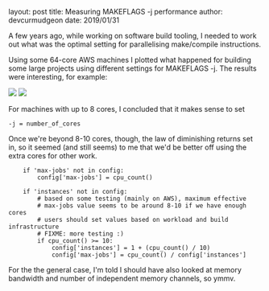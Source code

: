 layout: post
title: Measuring MAKEFLAGS -j performance
author: devcurmudgeon
date: 2019/01/31

A few years ago, while working on software build tooling, I needed to work out
what was the optimal setting for parallelising make/compile instructions.

Using some 64-core AWS machines I plotted what happened for building some
large projects using different settings for MAKEFLAGS -j. The results were
interesting, for example:

<img src=/images/qtwebkit.png>
<img src=/images/gcc.png>

For machines with up to 8 cores, I concluded that it makes sense to set

```-j = number_of_cores```

Once we're beyond 8-10 cores, though, the law of diminishing returns set in,
so it seemed (and still seems) to me that we'd be better off using the extra
cores for other work.

```
    if 'max-jobs' not in config:
        config['max-jobs'] = cpu_count()

    if 'instances' not in config:
        # based on some testing (mainly on AWS), maximum effective
        # max-jobs value seems to be around 8-10 if we have enough cores
        # users should set values based on workload and build infrastructure
        # FIXME: more testing :)
        if cpu_count() >= 10:
            config['instances'] = 1 + (cpu_count() / 10)
            config['max-jobs'] = cpu_count() / config['instances']
```

For the the general case, I'm told I should have also looked at memory
bandwidth and number of independent memory channels, so ymmv.